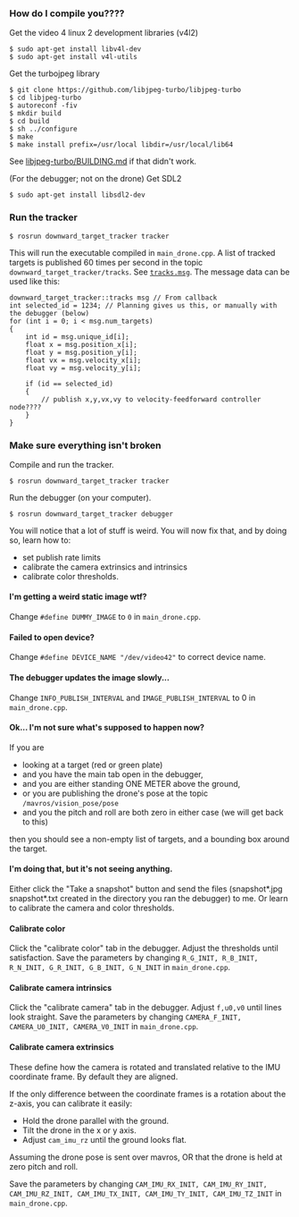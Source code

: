 ### How do I compile you????

Get the video 4 linux 2 development libraries (v4l2)
```
$ sudo apt-get install libv4l-dev
$ sudo apt-get install v4l-utils
```

Get the turbojpeg library
```
$ git clone https://github.com/libjpeg-turbo/libjpeg-turbo
$ cd libjpeg-turbo
$ autoreconf -fiv
$ mkdir build
$ cd build
$ sh ../configure
$ make
$ make install prefix=/usr/local libdir=/usr/local/lib64
```

See [libjpeg-turbo/BUILDING.md](https://github.com/libjpeg-turbo/libjpeg-turbo/blob/master/BUILDING.md) if that didn't work.

(For the debugger; not on the drone) Get SDL2
```
$ sudo apt-get install libsdl2-dev
```

### Run the tracker

```
$ rosrun downward_target_tracker tracker
```

This will run the executable compiled in ```main_drone.cpp```.  A list of tracked targets is published 60 times per second in the topic ```downward_target_tracker/tracks```. See [```tracks.msg```](msg/tracks.msg). The message data can be used like this:

```
downward_target_tracker::tracks msg // From callback
int selected_id = 1234; // Planning gives us this, or manually with the debugger (below)
for (int i = 0; i < msg.num_targets)
{
    int id = msg.unique_id[i];
    float x = msg.position_x[i];
    float y = msg.position_y[i];
    float vx = msg.velocity_x[i];
    float vy = msg.velocity_y[i];

    if (id == selected_id)
    {
        // publish x,y,vx,vy to velocity-feedforward controller node????
    }
}
```

### Make sure everything isn't broken

Compile and run the tracker.
```
$ rosrun downward_target_tracker tracker
```

Run the debugger (on your computer).
```
$ rosrun downward_target_tracker debugger
```

You will notice that a lot of stuff is weird. You will now fix that, and by doing so, learn how to:

* set publish rate limits
* calibrate the camera extrinsics and intrinsics
* calibrate color thresholds.

#### I'm getting a weird static image wtf?

Change ```#define DUMMY_IMAGE``` to ```0``` in ```main_drone.cpp```.

#### Failed to open device?

Change ```#define DEVICE_NAME "/dev/video42"``` to correct device name.

#### The debugger updates the image slowly...

Change ```INFO_PUBLISH_INTERVAL``` and ```IMAGE_PUBLISH_INTERVAL``` to 0 in ```main_drone.cpp```.

#### Ok... I'm not sure what's supposed to happen now?

If you are

* looking at a target (red or green plate)
* and you have the main tab open in the debugger,
* and you are either standing ONE METER above the ground,
* or you are publishing the drone's pose at the topic ```/mavros/vision_pose/pose```
* and you the pitch and roll are both zero in either case (we will get back to this)

then you should see a non-empty list of targets, and a bounding box around the target.

#### I'm doing that, but it's not seeing anything.

Either click the "Take a snapshot" button and send the files (snapshot*.jpg snapshot*.txt created in the directory you ran the debugger) to me. Or learn to calibrate the camera and color thresholds.

#### Calibrate color

Click the "calibrate color" tab in the debugger. Adjust the thresholds until satisfaction. Save the parameters by changing ```R_G_INIT, R_B_INIT, R_N_INIT, G_R_INIT, G_B_INIT, G_N_INIT``` in ```main_drone.cpp```.

#### Calibrate camera intrinsics

Click the "calibrate camera" tab in the debugger. Adjust ```f,u0,v0``` until lines look straight. Save the parameters by changing ```CAMERA_F_INIT, CAMERA_U0_INIT, CAMERA_V0_INIT``` in ```main_drone.cpp```.

#### Calibrate camera extrinsics

These define how the camera is rotated and translated relative to the IMU coordinate frame. By default they are aligned.

If the only difference between the coordinate frames is a rotation about the z-axis, you can calibrate it easily:
* Hold the drone parallel with the ground.
* Tilt the drone in the x or y axis.
* Adjust ```cam_imu_rz``` until the ground looks flat.

Assuming the drone pose is sent over mavros, OR that the drone is held at zero pitch and roll.

Save the parameters by changing ```CAM_IMU_RX_INIT, CAM_IMU_RY_INIT, CAM_IMU_RZ_INIT, CAM_IMU_TX_INIT, CAM_IMU_TY_INIT, CAM_IMU_TZ_INIT``` in ```main_drone.cpp```.
